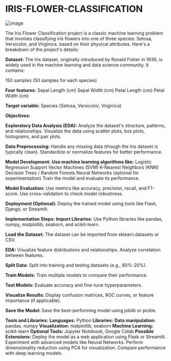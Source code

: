 # IRIS-FLOWER-CLASSIFICATION

![image](https://github.com/user-attachments/assets/601164f1-cf44-413f-967a-fa1f7086a87b)

The Iris Flower Classification project is a classic machine learning problem that involves classifying iris flowers into one of three species: Setosa, Versicolor, and Virginica, based on their physical attributes. Here's a breakdown of the project's details:

**Dataset:**
The Iris dataset, originally introduced by Ronald Fisher in 1936, is widely used in the machine learning and data science community. It contains:

150 samples (50 samples for each species)

**Four features:**
Sepal Length (cm)
Sepal Width (cm)
Petal Length (cm)
Petal Width (cm)

**Target variable:** Species (Setosa, Versicolor, Virginica)

**Objectives:**

**Exploratory Data Analysis (EDA):**
Analyze the dataset's structure, patterns, and relationships.
Visualize the data using scatter plots, box plots, histograms, and pair plots.

**Data Preprocessing:**
Handle any missing data (though the Iris dataset is typically clean).
Standardize or normalize features for better performance.

**Model Development:**
**Use machine learning algorithms like:**
Logistic Regression
Support Vector Machines (SVM)
K-Nearest Neighbors (KNN)
Decision Trees / Random Forests
Neural Networks (optional for experimentation)
Train the model and evaluate its performance.

**Model Evaluation:**
Use metrics like accuracy, precision, recall, and F1-score.
Use cross-validation to check model robustness.

**Deployment (Optional):**
Deploy the trained model using tools like Flask, Django, or Streamlit.

**Implementation Steps:**
**Import Libraries:**
Use Python libraries like pandas, numpy, matplotlib, seaborn, and scikit-learn.

**Load the Dataset:**
The dataset can be imported from sklearn.datasets or CSV.

**EDA:**
Visualize feature distributions and relationships.
Analyze correlation between features.

**Split Data:**
Split into training and testing datasets (e.g., 80%-20%).

**Train Models:**
Train multiple models to compare their performance.

**Test Models:**
Evaluate accuracy and fine-tune hyperparameters.

**Visualize Results:**
Display confusion matrices, ROC curves, or feature importance (if applicable).

**Save the Model:**
Save the best-performing model using joblib or pickle.

**Tools and Libraries:**
**Languages:** Python
**Libraries:**
**Data manipulation:** pandas, numpy
**Visualization:** matplotlib, seaborn
**Machine Learning:** scikit-learn
**Optional Tools:** Jupyter Notebook, Google Colab
**Possible Extensions:**
Deploy the model as a web application using Flask or Streamlit.
Experiment with advanced models like Neural Networks.
Perform dimensionality reduction using PCA for visualization.
Compare performance with deep learning models.

